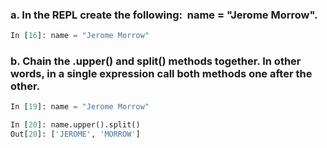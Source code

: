 ### a. In the REPL create the following:  name = "Jerome Morrow".

```python
In [16]: name = "Jerome Morrow"
```


### b. Chain the .upper() and split() methods together. In other words, in a single expression call both methods one after the other.

```python
In [19]: name = "Jerome Morrow"

In [20]: name.upper().split()
Out[20]: ['JEROME', 'MORROW']
```

